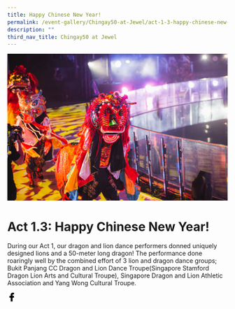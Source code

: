 ```yaml
---
title: Happy Chinese New Year!
permalink: /event-gallery/Chingay50-at-Jewel/act-1-3-happy-chinese-new-year
description: ""
third_nav_title: Chingay50 at Jewel
---
```

![Act 1.3 Happy Chinese New Year!](/images/Event%20Gallery/Chingay50%20at%20Jewel/Act%20Dragon%20Dance-01.jpg)

# **Act 1.3: Happy Chinese New Year!**
During our Act 1, our dragon and lion dance performers donned uniquely designed lions and a 50-meter long dragon! The performance done roaringly well by the combined effort of 3 lion and dragon dance groups; Bukit Panjang CC Dragon and Lion Dance Troupe(Singapore Stamford Dragon Lion Arts and Cultural Troupe), Singapore Dragon and Lion Athletic Association and Yang Wong Cultural Troupe.

<a href="http://www.facebook.com/sharer.php?u=http://www.chingay.gov.sg/image/event-gallery/act-1-3" style="float:left;">
	<img src="/images/facebook.png" style="width:auto;height:20px;">
</a>